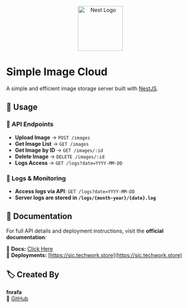 <p align="center">
  <a href="https://nestjs.com/" target="blank">
    <img src="https://nestjs.com/img/logo-small.svg" width="120" alt="Nest Logo" />
  </a>
</p>

# Simple Image Cloud

A simple and efficient image storage server built with [NestJS](https://nestjs.com).

## 🔹 Usage

### 🔸 API Endpoints
- **Upload Image** → `POST /images`
- **Get Image List** → `GET /images`
- **Get Image by ID** → `GET /images/:id`
- **Delete Image** → `DELETE /images/:id`
- **Logs Access** → `GET /logs?date=YYYY-MM-DD`

### 🔸 Logs & Monitoring
- **Access logs via API**: `GET /logs?date=YYYY-MM-DD`
- **Server logs are stored in `/logs/{month-year}/{date}.log`**

## 📜 Documentation
For full API details and deployment instructions, visit the **official documentation**:

📄 **Docs:** [Click Here](https://documenter.getpostman.com/view/26168270/2sAYdimUhk)  
🚀 **Deployments:** [https://sic.techwork.store](https://sic.techwork.store)

## 🏷️ Created By
**fnrafa**  
🔗 [GitHub](https://github.com/fnrafa/simple-image-cloud)
